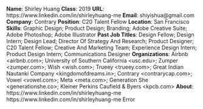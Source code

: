 **Name**: Shirley Huang
**Class**: 2019
**URL**: https://www\.linkedin\.com/in/shirleyhuang\-me
**Email**: shiyishua@gmail\.com
**Company**: Contrary
**Position**: C20 Talent Fellow
**Location**: San Francisco
**Skills**: Graphic Design; Product Design; Branding; Adobe Creative Suite; Adobe Photoshop; Adobe Illustrator
**Past Job Titles**: Design Fellow; Design Intern; Design Lead; Director Of Strategy And Research; Product Designer; C20 Talent Fellow; Creative And Marketing Team; Experience Design Intern; Product Design Intern; Communications Designer
**Organizations**: Airbnb <airbnb\.com>; University of Southern California <usc\.edu>; Zumper <zumper\.com>; Wish <wish\.com>; Trueey <trueey\.com>; Great Indian Nautanki Company <kingdomofdreams\.in>; Contrary <contrarycap\.com>; Vowel <vowel\.com>; Meta <meta\.com>; Generation She <generationshe\.co>; Kleiner Perkins Caufield & Byers <kpcb\.com>
**About**: https://www\.linkedin\.com/in/shirleyhuang\-me https://www\.linkedin\.com/in/shirleyhuang\-me Error
